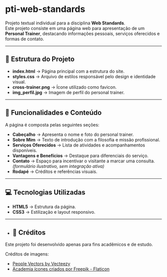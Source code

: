 # pti-web-standards

Projeto textual individual para a disciplina **Web Standards**.  
Este projeto consiste em uma página web para apresentação de um **Personal Trainer**, destacando informações pessoais, serviços oferecidos e formas de contato.

---

## 📌 Estrutura do Projeto

- **index.html** → Página principal com a estrutura do site.  
- **styles.css** → Arquivo de estilos responsável pelo design e identidade visual.  
- **cross-trainer.png** → Ícone utilizado como favicon.  
- **img_perfil.jpg** → Imagem de perfil do personal trainer.  

---

## 🎨 Funcionalidades e Conteúdo

A página é composta pelas seguintes seções:

- **Cabeçalho** → Apresenta o nome e foto do personal trainer.  
- **Sobre Mim** → Texto de introdução com a filosofia e missão profissional.  
- **Serviços Oferecidos** → Lista de atividades e acompanhamentos disponíveis.  
- **Vantagens e Benefícios** → Destaque para diferenciais do serviço.  
- **Contato** → Espaço para incentivar o visitante a marcar uma consulta. *(formulário ilustrativo, sem integração ativa)*  
- **Rodapé** → Créditos e referências visuais.  

---

## 💻 Tecnologias Utilizadas

- **HTML5** → Estrutura da página.  
- **CSS3** → Estilização e layout responsivo.

- ---

- ## 📄 Créditos

Este projeto foi desenvolvido apenas para fins acadêmicos e de estudo.  

Créditos de imagens:  
- [People Vectors by Vecteezy](https://www.vecteezy.com/free-vector/people)  
- [Academia ícones criados por Freepik - Flaticon](https://www.flaticon.com/br/icones-gratis/academia)

